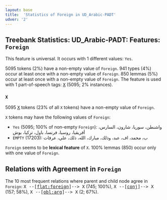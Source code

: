 ```yaml
---
layout: base
title:  'Statistics of Foreign in UD_Arabic-PADT'
udver: '2'
---
```


## Treebank Statistics: UD_Arabic-PADT: Features: `Foreign`

This feature is universal.
It occurs with 1 different values: `Yes`.

5095 tokens (2%) have a non-empty value of `Foreign`.
941 types (4%) occur at least once with a non-empty value of `Foreign`.
850 lemmas (5%) occur at least once with a non-empty value of `Foreign`.
The feature is used with 1 part-of-speech tags: <tt><a href="ar_padt-pos-X.html">X</a></tt> (5095; 2% instances).

### `X`

5095 <tt><a href="ar_padt-pos-X.html">X</a></tt> tokens (23% of all `X` tokens) have a non-empty value of `Foreign`.

`X` tokens may have the following values of `Foreign`:

* `Yes` (5095; 100% of non-empty `Foreign`): واشنطن، سوريا، شارون، السارس، أفريقيا، روسيا، فرنسا، باول، تركيا، بوش
* `EMPTY` (17203): ب، محمد، اف، عبد، وذلك، مبارك، الله، ذلك، علي، عرفات

`Foreign` seems to be **lexical feature** of `X`. 100% lemmas (850) occur only with one value of `Foreign`.

## Relations with Agreement in `Foreign`

The 10 most frequent relations where parent and child node agree in `Foreign`:
<tt>X --[<tt><a href="ar_padt-dep-flat-foreign.html">flat:foreign</a></tt>]--> X</tt> (745; 100%),
<tt>X --[<tt><a href="ar_padt-dep-conj.html">conj</a></tt>]--> X</tt> (157; 58%),
<tt>X --[<tt><a href="ar_padt-dep-obl-arg.html">obl:arg</a></tt>]--> X</tt> (2; 67%).

